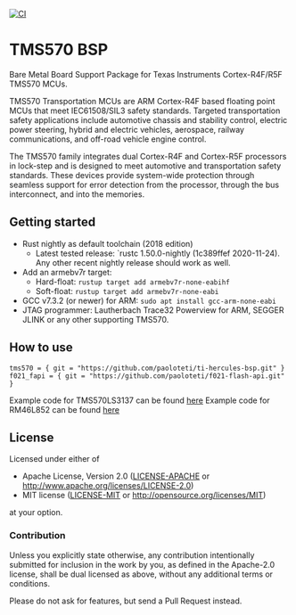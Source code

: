 [![CI](https://github.com/legath/ti-hercules-bsp/actions/workflows/ci.yml/badge.svg?branch=master)](https://github.com/legath/ti-hercules-bsp/actions/workflows/ci.yml)
# TMS570 BSP

Bare Metal Board Support Package for Texas Instruments Cortex-R4F/R5F TMS570
MCUs.

TMS570 Transportation MCUs are ARM Cortex-R4F based floating point MCUs that meet IEC61508/SIL3 safety standards. Targeted transportation safety applications include automotive chassis and stability control, electric power steering, hybrid and electric vehicles, aerospace, railway communications, and off-road vehicle engine control.

The TMS570 family integrates dual Cortex-R4F and Cortex-R5F processors in lock-step and is designed to meet automotive and transportation safety standards. These devices provide system-wide protection through seamless support for error detection from the processor, through the bus interconnect, and into the memories.

## Getting started

* Rust nightly as default toolchain (2018 edition)
  * Latest tested release: `rustc 1.50.0-nightly (1c389ffef 2020-11-24).
    Any other recent nightly release should work as well.
* Add an armebv7r target:
  * Hard-float: `rustup target add armebv7r-none-eabihf`
  * Soft-float: `rustup target add armebv7r-none-eabi`
* GCC v7.3.2 (or newer) for ARM: `sudo apt install gcc-arm-none-eabi`
* JTAG programmer: Lautherbach Trace32 Powerview for ARM, SEGGER JLINK or any other supporting TMS570.

## How to use

```
tms570 = { git = "https://github.com/paoloteti/ti-hercules-bsp.git" }
f021_fapi = { git = "https://github.com/paoloteti/f021-flash-api.git" }
```

Example code for TMS570LS3137 can be found [here](https://github.com/paoloteti/tms570ls3137)
Example code for RM46L852 can be found [here](https://github.com/legath/rm46l852)


## License

Licensed under either of

- Apache License, Version 2.0 ([LICENSE-APACHE](LICENSE-APACHE) or
  http://www.apache.org/licenses/LICENSE-2.0)
- MIT license ([LICENSE-MIT](LICENSE-MIT) or http://opensource.org/licenses/MIT)

at your option.

### Contribution

Unless you explicitly state otherwise, any contribution intentionally submitted for inclusion in the work by you, as defined in the Apache-2.0 license, shall be dual
licensed as above, without any additional terms or conditions.

Please do not ask for features, but send a Pull Request instead.
